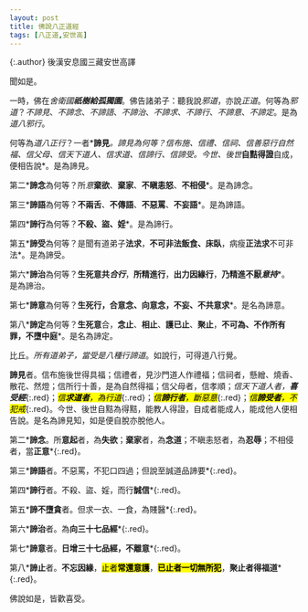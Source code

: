 ```yaml
---
layout: post
title: 佛說八正道經
tags: [八正道,安世高]
---
```


{:.author}
後漢安息國三藏安世高譯

聞如是。

一時，佛在*舍衛國<b>祇樹給孤獨園</b>*。佛告諸弟子：聽我說*邪道*，亦說*正道*。何等為*邪道*？*不諦見*、*不諦念*、*不諦語*、*不諦治*、*不諦求*、*不諦行*、*不諦意*、*不諦定*。是為*道八邪行*。

何等為*道八正行*？一者*<b>諦見</b>*。諦見為何等？信布施、信禮、信祠、*信善惡行自然福*、信父母、*信天下道人*、*信求道*、*信諦行*、*信諦受*。今世、後世*<b>自黠得證</b>自成，便相告說*。是為諦見。

第二*<b>諦念</b>為何等？所<i>意</i><b>棄欲</b>、<b>棄家</b>、<b>不瞋恚怒</b>、<b>不相侵</b>*。是為諦念。

第三*<b>諦語</b>為何等？<b>不兩舌</b>、<b>不傳語</b>、<b>不惡罵</b>、<b>不妄語</b>*。是為諦語。

第四*<b>諦行</b>為何等？<b>不殺、盜、婬</b>*。是為諦行。

第五*<b>諦受</b>為何等？是聞有道弟子<b>法求</b>，<b>不可非法飯食、床臥</b>，病瘦<b>正法求</b>不可非法*。是為諦受。

第六*<b>諦治</b>為何等？<b>生死意共<i>合行</i></b>，<b>所精進行</b>，<b>出力因緣行</b>，<b>乃精進不厭<i>意持</i></b>*。是為諦治。

第七*<b>諦意</b>為何等？<b>生死行，合意念、向意念，不妄、不共意求</b>*。是名為諦意。

第八*<b>諦定</b>為何等？<b>生死意</b>合，<b>念止</b>、<b>相止</b>、<b>護已止</b>、<b>聚止</b>，<b>不可為、不作所有罪，不墮中庭</b>*。是名為諦定。

比丘。*所有道弟子，當受是八種行諦道*。如說行，可得道八行覺。

<b>諦見</b>者。信布施後世得具福；信禮者，見沙門道人作禮福；信祠者，懸繒、燒香、散花、然燈；信所行十善，是為自然得福；信父母者，信孝順；*信天下道人者，<b>喜受經</b>*{:.red}；*<mark>信<b>求道者</b>，為行道</mark>*{:.red}；*<mark>信<b>諦行者</b>，斷惡意</mark>*{:.red}；*<mark>信<b>諦受者</b>，不犯戒</mark>*{:.red}。今世、後世自黠為得黠，能教人得證，自成者能成人，能成他人便相告說。是名為諦見知，如是便自脫亦脫他人。

第二*<b>諦念</b>。所<b>意起</b>者，為<b>失欲</b>；<b>棄家</b>者，為<b>念道</b>；不瞋恚怒者，為<b>忍辱</b>；不相侵者，當<b>正意</b>*{:.red}。

第三*<b>諦語</b>者。不惡罵，不犯口四過；但說至誠道品諦要*{:.red}。

第四*<b>諦行</b>者。不殺、盜、婬，而行<b>誠信</b>*{:.red}。

第五*<b>諦不墮貪</b>者。但求一衣、一食，為賤醫*{:.red}。

第六*<b>諦治</b>者。為<b>向三十七品經</b>*{:.red}。

第七*<b>諦意</b>者。<b>日增三十七品經，不離意</b>*{:.red}。

第八*<b>諦止</b>者。<b>不忘因緣</b>，<mark>止者<b>常還意護</b></mark>，<mark><b>已止者一切無所犯</b></mark>，<b>聚止者得福道</b>*{:.red}。

佛說如是，皆歡喜受。
